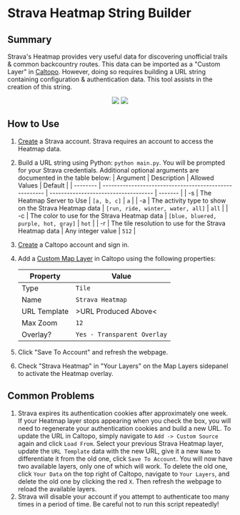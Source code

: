 # Strava Heatmap String Builder

## Summary

Strava's Heatmap provides very useful data for discovering unofficial trails & common backcountry routes. This data can be imported as a "Custom Layer" in [Caltopo](https://caltopo.com/). However, doing so requires building a URL string containing configuration & authentication data. This tool assists in the creation of this string.

<p align="center">
  <img src="https://raw.githubusercontent.com/zimmertr/StravaHeatmapStringBuilder/main/screenshots/before.png">
  <img src="https://raw.githubusercontent.com/zimmertr/StravaHeatmapStringBuilder/main/screenshots/after.png">
</p>

## How to Use

1. [Create](https://www.strava.com/register/free) a Strava account. Strava requires an account to access the Heatmap data.

2. Build a URL string using Python: `python main.py`. You will be prompted for your Strava credentials. Additional optional arguments are documented in the table below:
   | Argument | Description                                            | Allowed Values                       | Default |
   | -------- | ------------------------------------------------------ | ------------------------------------ | ------- |
   | -s       | The Heatmap Server to Use                              | `[a, b, c]`                          | `a`     |
   | -a       | The activity type to show on the Strava Heatmap data   | `[run, ride, winter, water, all]`    | `all`   |
   | -c       | The color to use for the Strava Heatmap data           | `[blue, bluered, purple, hot, gray]` | `hot`   |
   | -r       | The tile resolution to use for the Strava Heatmap data | Any integer value                    | `512`   |

3. [Create](https://caltopo.com/account/signup) a Caltopo account and sign in.

4. Add a [Custom Map Layer](https://blog.caltopo.com/2014/04/25/custom-map-layers/) in Caltopo using the following properties:

   | Property     | Value                       |
   | ------------ | --------------------------- |
   | Type         | `Tile`                      |
   | Name         | `Strava Heatmap`            |
   | URL Template | >URL Produced Above<        |
   | Max Zoom     | `12`                        |
   | Overlay?     | `Yes - Transparent Overlay` |

5. Click "Save To Account" and refresh the webpage.

6. Check "Strava Heatmap" in "Your Layers" on the Map Layers sidepanel to activate the Heatmap overlay.

## Common Problems

1. Strava expires its authentication cookies after approximately one week. If your Heatmap layer stops appearing when you check the box, you will need to regenerate your authentication cookies and build a new URL. To update the URL in Caltopo, simply navigate to `Add -> Custom Source` again and click `Load From`. Select your previous Strava Heatmap layer, update the `URL Template` data with the new URL, give it a new `Name` to differentiate it from the old one, click `Save To Account`. You will now have two available layers, only one of which will work. To delete the old one, click `Your Data` on the top right of Caltopo, navigate to `Your Layers`, and delete the old one by clicking the red `X`. Then refresh the webpage to reload the available layers. 
2. Strava will disable your account if you attempt to authenticate too many times in a period of time. Be careful not to run this script repeatedly!
